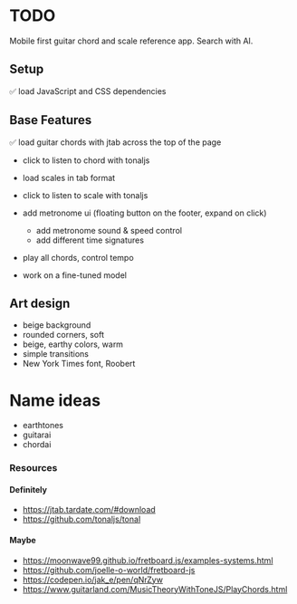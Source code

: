 # TODO

Mobile first guitar chord and scale reference app. Search with AI.

## Setup
✅ load JavaScript and CSS dependencies

<script>
  console.log(Tonal.Key.minorKey("Ab"));
</script>

## Base Features
✅ load guitar chords with jtab across the top of the page
- click to listen to chord with tonaljs

- load scales in tab format
- click to listen to scale with tonaljs

- add metronome ui (floating button on the footer, expand on click)
    - add metronome sound & speed control
    - add different time signatures
- play all chords, control tempo

- work on a fine-tuned model


## Art design
- beige background
- rounded corners, soft
- beige, earthy colors, warm
- simple transitions
- New York Times font, Roobert



# Name ideas
- earthtones
- guitarai
- chordai


### Resources

#### Definitely
- https://jtab.tardate.com/#download
- https://github.com/tonaljs/tonal

#### Maybe
- https://moonwave99.github.io/fretboard.js/examples-systems.html
- https://github.com/joelle-o-world/fretboard-js
- https://codepen.io/jak_e/pen/qNrZyw
- https://www.guitarland.com/MusicTheoryWithToneJS/PlayChords.html
